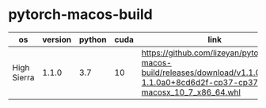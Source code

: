 # pytorch-macos-build

|os|version|python|cuda|link|
|---|---|---|---|---|
|High Sierra|1.1.0|3.7|10|https://github.com/lizeyan/pytorch-macos-build/releases/download/v1.1.0/torch-1.1.0a0+8cd6d2f-cp37-cp37m-macosx_10_7_x86_64.whl|
